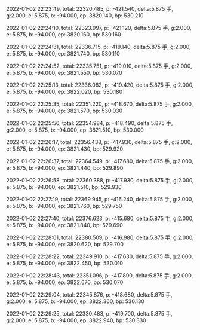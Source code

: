 2022-01-02 22:23:49, total: 22320.485, p: -421.540, delta:5.875 手, g:2.000, e: 5.875, b: -94.000, ep: 3820.140, bp: 530.210

2022-01-02 22:24:10, total: 22323.997, p: -421.120, delta:5.875 手, g:2.000, e: 5.875, b: -94.000, ep: 3820.160, bp: 530.160

2022-01-02 22:24:31, total: 22336.715, p: -419.140, delta:5.875 手, g:2.000, e: 5.875, b: -94.000, ep: 3821.740, bp: 530.110

2022-01-02 22:24:52, total: 22335.751, p: -419.010, delta:5.875 手, g:2.000, e: 5.875, b: -94.000, ep: 3821.550, bp: 530.070

2022-01-02 22:25:13, total: 22336.082, p: -419.420, delta:5.875 手, g:2.000, e: 5.875, b: -94.000, ep: 3822.020, bp: 530.180

2022-01-02 22:25:35, total: 22351.220, p: -418.670, delta:5.875 手, g:2.000, e: 5.875, b: -94.000, ep: 3821.570, bp: 530.030

2022-01-02 22:25:56, total: 22354.984, p: -418.490, delta:5.875 手, g:2.000, e: 5.875, b: -94.000, ep: 3821.510, bp: 530.000

2022-01-02 22:26:17, total: 22356.438, p: -417.930, delta:5.875 手, g:2.000, e: 5.875, b: -94.000, ep: 3821.430, bp: 529.920

2022-01-02 22:26:37, total: 22364.549, p: -417.680, delta:5.875 手, g:2.000, e: 5.875, b: -94.000, ep: 3821.440, bp: 529.890

2022-01-02 22:26:58, total: 22360.388, p: -417.930, delta:5.875 手, g:2.000, e: 5.875, b: -94.000, ep: 3821.510, bp: 529.930

2022-01-02 22:27:19, total: 22369.945, p: -416.240, delta:5.875 手, g:2.000, e: 5.875, b: -94.000, ep: 3821.760, bp: 529.750

2022-01-02 22:27:40, total: 22376.623, p: -415.680, delta:5.875 手, g:2.000, e: 5.875, b: -94.000, ep: 3821.840, bp: 529.690

2022-01-02 22:28:01, total: 22380.509, p: -416.980, delta:5.875 手, g:2.000, e: 5.875, b: -94.000, ep: 3820.620, bp: 529.700

2022-01-02 22:28:22, total: 22349.910, p: -417.630, delta:5.875 手, g:2.000, e: 5.875, b: -94.000, ep: 3822.450, bp: 530.010

2022-01-02 22:28:43, total: 22351.096, p: -417.890, delta:5.875 手, g:2.000, e: 5.875, b: -94.000, ep: 3822.670, bp: 530.070

2022-01-02 22:29:04, total: 22345.876, p: -418.680, delta:5.875 手, g:2.000, e: 5.875, b: -94.000, ep: 3822.360, bp: 530.130

2022-01-02 22:29:25, total: 22330.483, p: -419.700, delta:5.875 手, g:2.000, e: 5.875, b: -94.000, ep: 3822.940, bp: 530.330